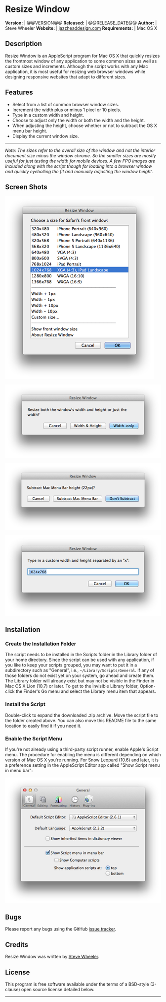 Resize Window
=============

**Version:**       |  @@VERSION@@
**Released:**      |  @@RELEASE_DATE@@
**Author:**        |  Steve Wheeler
**Website:**       |  [jazzheaddesign.com][website]
**Requirements:**  |  Mac OS X

  [website]: http://jazzheaddesign.com/work/code/resize-window/

Description
-----------

Resize Window is an AppleScript program for Mac OS X that quickly resizes the
frontmost window of any application to some common sizes as well as custom
sizes and increments. Although the script works with any Mac application, it is
most useful for resizing web browser windows while designing responsive
websites that adapt to different sizes.


Features
--------

* Select from a list of common browser window sizes.
* Increment the width plus or minus 1 pixel or 10 pixels.
* Type in a custom width and height.
* Choose to adjust only the width or both the width and the height.
* When adjusting the height, choose whether or not to subtract the OS X menu
  bar height.
* Display the current window size.

<!--
The following horizontal rule is a kludge to get a paragraph space in the RTF
file. It is replaced with just an empty paragraph, not an RTF horizontal rule.
-->

---

_Note: The sizes refer to the overall size of the window and not the interior
document size minus the window chrome. So the smaller sizes are mostly useful
for just testing the width for mobile devices. A few FPO images are included
along with the script though for loading into a browser window and quickly
eyeballing the fit and manually adjusting the window height._


Screen Shots
------------

  ![Initial dialog](img/dialog-1-s.png "Screenshot of initial dialog")

  ![Resize dialog](img/dialog-2-s.png "Screenshot of resize choice dialog")

  ![Menu bar dialog](img/dialog-3-s.png "Screenshot of menu bar dialog")

  ![Custom size dialog](img/dialog-4-s.png "Screenshot of custom size dialog")


Installation
------------

### Create the Installation Folder

The script needs to be installed in the Scripts folder in the Library folder of
your home directory. Since the script can be used with any application, if you
like to keep your scripts grouped, you may want to put it in a subdirectory
such as "General", i.e., `~/Library/Scripts/General`. If any of those folders
do not exist yet on your system, go ahead and create them. The Library folder
will already exist but may not be visible in the Finder in Mac OS X Lion (10.7)
or later. To get to the invisible Library folder, Option-click the Finder's Go
menu and select the Library menu item that appears.

### Install the Script

Double-click to expand the downloaded .zip archive. Move the script file to the
folder created above. You can also move this README file to the same location
to easily find it if you need it.

### Enable the Script Menu

If you're not already using a third-party script runner, enable Apple's Script
menu. The procedure for enabling the menu is different depending on which
version of Mac OS X you're running. For Snow Leopard (10.6) and later, it is a
preference setting in the AppleScript Editor app called "Show Script menu in
menu bar":

  ![Script menu setting](img/scriptmenu-s.png "Screenshot of Script menu setting")


Bugs
----

Please report any bugs using the GitHub [issue tracker].

  [issue tracker]: https://github.com/jazzhead/resize-window/issues


Credits
-------

Resize Window was written by [Steve Wheeler](http://www.swheeler.com/).


License
-------

This program is free software available under the terms of a BSD-style
(3-clause) open source license detailed below.

---

